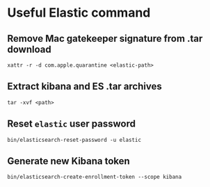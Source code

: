 # Useful Elastic command

## Remove Mac gatekeeper signature from .tar download

```console
xattr -r -d com.apple.quarantine <elastic-path>
```

## Extract kibana and ES .tar archives

```console
tar -xvf <path>
```

## Reset `elastic` user password

```console
bin/elasticsearch-reset-password -u elastic
```

## Generate new Kibana token

```console
bin/elasticsearch-create-enrollment-token --scope kibana
```
